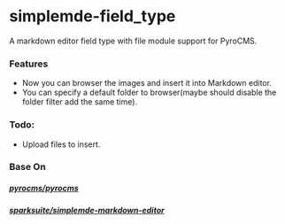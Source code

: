 # simplemde-field_type
A markdown editor field type with file module support for PyroCMS.

### Features
- Now you can browser the images and insert it into Markdown editor.
- You can specify a default folder to browser(maybe should disable the folder filter add the same time).

### Todo:
- Upload files to insert.



### Base On
##### [pyrocms/pyrocms](https://github.com/pyrocms/pyrocms)
##### [sparksuite/simplemde-markdown-editor](https://github.com/sparksuite/simplemde-markdown-editor)
